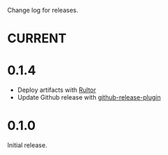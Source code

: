 Change log for releases.

# CURRENT

# 0.1.4

* Deploy artifacts with [Rultor](http://doc.rultor.com/)
* Update Github release with [github-release-plugin](https://github.com/jutzig/github-release-plugin)

# 0.1.0

Initial release.

